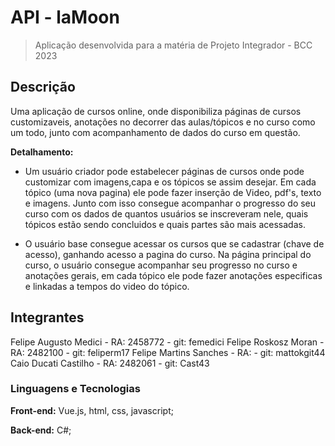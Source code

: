 # API - laMoon
> Aplicação desenvolvida para a matéria de Projeto Integrador - BCC 2023

## Descrição
Uma aplicação de cursos online, onde disponibiliza páginas de cursos customizaveis, anotações no decorrer das aulas/tópicos e no curso como um todo, junto com acompanhamento de dados do curso em questão. 

**Detalhamento:**

- Um usuário criador pode estabelecer páginas de cursos onde pode customizar com imagens,capa e os tópicos se assim desejar. Em cada tópico (uma nova pagina) ele pode fazer inserção de Video, pdf's, texto e imagens. Junto com isso consegue acompanhar o progresso do seu curso com os dados de quantos usuários se inscreveram nele, quais tópicos estão sendo concluidos e quais partes são mais acessadas.

- O usuário base consegue acessar os cursos que se cadastrar (chave de acesso), ganhando acesso a pagina do curso. Na página principal do curso, o usuário consegue acompanhar seu progresso no curso e anotações gerais, em cada tópico ele pode fazer anotações especificas e linkadas a tempos do video do tópico. 

## Integrantes

Felipe Augusto Medici   - RA: 2458772           - git: femedici
Felipe Roskosz Moran    - RA: 2482100           - git: feliperm17
Felipe Martins Sanches  - RA:                   - git: mattokgit44
Caio Ducati Castilho    - RA: 2482061           - git: Cast43


### Linguagens e Tecnologias
**Front-end:** Vue.js, html, css, javascript;

**Back-end:** C#;
